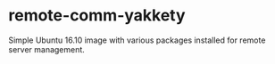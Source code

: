 # remote-comm-yakkety
Simple Ubuntu 16.10 image with various packages installed for remote server management.
